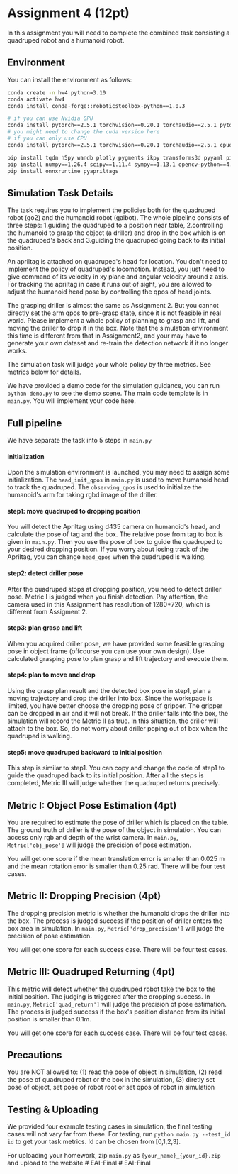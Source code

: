 # Assignment 4 (12pt)

In this assignment you will need to complete the combined task consisting a quadruped robot and a humanoid robot.

## Environment

You can install the environment as follows:

```sh
conda create -n hw4 python=3.10
conda activate hw4
conda install conda-forge::roboticstoolbox-python==1.0.3

# if you can use Nvidia GPU
conda install pytorch==2.5.1 torchvision==0.20.1 torchaudio==2.5.1 pytorch-cuda=12.4 -c pytorch -c nvidia 
# you might need to change the cuda version here
# if you can only use CPU
conda install pytorch==2.5.1 torchvision==0.20.1 torchaudio==2.5.1 cpuonly -c pytorch 

pip install tqdm h5py wandb plotly pygments ikpy transforms3d pyyaml pillow matplotlib trimesh dm_control
pip install numpy==1.26.4 scipy==1.11.4 sympy==1.13.1 opencv-python==4.11.0.86
pip install onnxruntime pyapriltags

```

## Simulation Task Details

The task requires you to implement the policies both for the quadruped robot (go2) and the humanoid robot (galbot). The whole pipeline consists of three steps: 1.guiding the quadruped to a position near table, 2.controlling the humanoid to grasp the object (a driller) and drop in the box which is on the quadruped's back and 3.guiding the quadruped going back to its initial position.

An apriltag is attached on quadruped's head for location. You don't need to implement the policy of quadruped's locomotion. Instead, you just need to give command of its velocity in xy plane and angular velocity around z axis. For tracking the apriltag in case it runs out of sight, you are allowed to adjust the humanoid head pose by controlling the qpos of head joints.

The grasping driller is almost the same as Assignment 2. But you cannot directly set the arm qpos to pre-grasp state, since it is not feasible in real world. Please implement a whole policy of planning to grasp and lift, and moving the driller to drop it in the box. Note that the simulation environment this time is different from that in Assignment2, and your may have to generate your own dataset and re-train the detection network if it no longer works.

The simulation task will judge your whole policy by three metrics. See metrics below for details.

We have provided a demo code for the simulation guidance, you can run ```python demo.py``` to see the demo scene.
The main code template is in ```main.py```. You will implement your code here.


## Full pipeline 
We have separate the task into 5 steps in ```main.py```
#### initialization
Upon the simulation environment is launched, you may need to assign some initialization. The ```head_init_qpos``` in ```main.py``` is used to move humanoid head to track the quadruped. The ```observing_qpos``` is used to initialize the humanoid's arm for taking rgbd image of the driller.
#### step1: move quadruped to dropping position
You will detect the Apriltag using d435 camera on humanoid's head, and calculate the pose of tag and the box. The relative pose from tag to box is given in ```main.py```.
Then you use the pose of box to guide the quadruped to your desired dropping position. If you worry about losing track of the Apriltag, you can change ```head_qpos``` when the quadruped is walking.
#### step2: detect driller pose
After the quadruped stops at dropping position, you need to detect driller pose. Metric I is judged when you finish detection. Pay attention, the camera used in this Assignment has resolution of 1280*720, which is different from Assigment 2.
#### step3: plan grasp and lift
When you acquired driller pose, we have provided some feasible grasping pose in object frame (offcourse you can use your own design). Use calculated grasping pose to plan grasp and lift trajectory and execute them. 
#### step4: plan to move and drop
Using the grasp plan result and the detected box pose in step1, plan a moving trajectory and drop the driller into box. Since the workspace is limited, you have better choose the dropping pose of gripper. The gripper can be dropped in air and it will not break.
If the driller falls into the box, the simulation will record the Metric II as true. In this situation, the driller will attach to the box. So, do not worry about driller poping out of box when the quadruped is walking.
#### step5: move quadruped backward to initial position
This step is similar to step1. You can copy and change the code of step1 to guide the quadruped back to its initial position.
After all the steps is completed, Metric III will judge whether the quadruped returns precisely.

## Metric I: Object Pose Estimation (4pt)

You are required to estimate the pose of driller which is placed on the table. The ground truth of driller is the pose of the object in simulation. You can access only rgb and depth of the wrist camera. In ```main.py```, ```Metric['obj_pose']``` will judge the precision of pose estimation.

You will get one score if the mean translation error is smaller than 0.025 m and the mean rotation error is smaller than 0.25 rad. There will be four test cases.


## Metric II: Dropping Precision (4pt)

The dropping precision metric is whether the humanoid drops the driller into the box. The process is judged success if the position of driller enters the box area in simulation. In ```main.py```, ```Metric['drop_precision']``` will judge the precision of pose estimation. 

You will get one score for each success case. There will be four test cases. 


## Metric III: Quadruped Returning (4pt)

This metric will detect whether the quadruped robot take the box to the initial position. The judging is triggered after the dropping success. In ```main.py```, ```Metric['quad_return']``` will judge the precision of pose estimation. The process is judged success if the box's position distance from its initial position is smaller than 0.1m.  

You will get one score for each success case. There will be four test cases.


## Precautions

You are NOT allowed to: (1) read the pose of object in simulation, (2) read the pose of quadruped robot or the box in the simulation, (3) diretly set pose of object, set pose of robot root or set qpos of robot in simulation


## Testing & Uploading
We provided four example testing cases in simulation, the final testing cases will not vary far from these. For testing, run ```python main.py --test_id id``` to get your task metrics. Id can be chosen from [0,1,2,3]. 

For uploading your homework, zip ```main.py``` as ```{your_name}_{your_id}.zip``` and upload to the website.#   E A I - F i n a l  
 #   E A I - F i n a l  
 